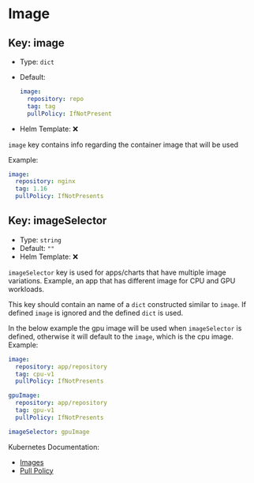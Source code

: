 # Image

## Key: image

- Type: `dict`
- Default:

  ```yaml
  image:
    repository: repo
    tag: tag
    pullPolicy: IfNotPresent
  ```

- Helm Template: ❌

`image` key contains info regarding the container image that will be used

Example:

```yaml
image:
  repository: nginx
  tag: 1.16
  pullPolicy: IfNotPresents
```

## Key: imageSelector

- Type: `string`
- Default: `""`
- Helm Template: ❌

`imageSelector` key is used for apps/charts that have multiple image variations.
Example, an app that has different image for CPU and GPU workloads.

This key should contain an name of a `dict` constructed similar to `image`.
If defined `image` is ignored and the defined `dict` is used.

In the below example the gpu image will be used when `imageSelector` is defined,
otherwise it will default to the `image`, which is the cpu image.
Example:

```yaml
image:
  repository: app/repository
  tag: cpu-v1
  pullPolicy: IfNotPresents

gpuImage:
  repository: app/repository
  tag: gpu-v1
  pullPolicy: IfNotPresents

imageSelector: gpuImage
```

Kubernetes Documentation:

- [Images](https://kubernetes.io/docs/concepts/containers/images)
- [Pull Policy](https://kubernetes.io/docs/concepts/containers/images/#image-pull-policy)
